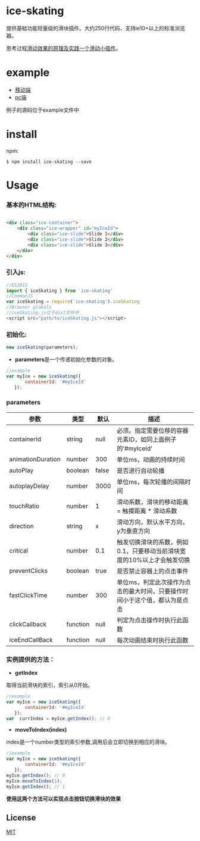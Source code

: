 # ice-skating

提供基础功能轻量级的滑块插件。大约250行代码，支持ie10+以上的标准浏览器。

思考过程[滑动效果的原理及实践一个滑动小插件](https://github.com/aooy/blog/issues/3)。
# example 

* [移动端](https://aooy.github.io/iceSkating/example/mobile.html)
* [pc端](https://aooy.github.io/iceSkating/example/pc.html)

例子的源码位于example文件中

# install

npm:

    $ npm install ice-skating --save
    
# Usage

### 基本的HTML结构:

```HTML

<div class="ice-container">
    <div class="ice-wrapper" id="myIceId">
        <div class="ice-slide">Slide 1</div>
        <div class="ice-slide">Slide 2</div>
        <div class="ice-slide">Slide 3</div>
    </div>
</div>

```
### 引入js:
```js
//ES2015
import { iceSkating } from 'ice-skating'
//CommonJS
var iceSkating = require('ice-skating').iceSkating
//Browser globals
//iceSkating.js位于dist文件中
<script src="path/to/iceSkating.js"></script>
```
### 初始化:

```js
new iceSkating(parameters);
```
* **parameters**是一个传递初始化参数的对象。

```js
//example
var myIce = new iceSkating({
       containerId: '#myIceId'
   });
```

### parameters

参数     |   类型  |     默认    |                        描述
------- | ------- | ---------- | -------------------------------------------------
containerId  | string | null | 必须。指定需要位移的容器元素ID，如同上面例子的'#myIceId' 
animationDuration | number | 300 | 单位ms，动画的持续时间 
autoPlay | boolean | false | 是否进行自动轮播
autoplayDelay | number | 3000 | 单位ms，每次轮播的间隔时间
touchRatio  | number | 1 | 滑动系数，滑块的移动距离 = 触摸距离 * 滑动系数
direction  | string | x | 滑动方向，默认水平方向，y为垂直方向
critical  |  number | 0.1 | 触发切换滑块的系数，例如0.1，只要移动当前滑块宽度的10%以上才会触发切换
preventClicks | boolean | true | 是否禁止容器上的点击事件
fastClickTime | number | 300 | 单位ms，判定此次操作为点击的最大时间，只要操作时间小于这个值，都认为是点击
clickCallback | function | null | 判定为点击操作时执行此函数
iceEndCallBack | function | null | 每次动画结束时执行此函数

### 实例提供的方法：
* **getIndex**

取得当前滑块的索引，索引从0开始。

```js
//example
var myIce = new iceSkating({
       containerId: '#myIceId'
   });
var  currIndex = myIce.getIndex(); // 0 
```

* **moveToIndex(index)**

index是一个number类型的索引参数,调用后会立即切换到相应的滑块。

```js
//example
var myIce = new iceSkating({
       containerId: '#myIceId'
   });
myIce.getIndex(); // 0 
myIce.moveToIndex(1);
myIce.getIndex(); // 1
```
**使用这两个方法可以实现点击按钮切换滑块的效果**

## License
[MIT](https://github.com/pakastin/redom/blob/master/LICENSE)
